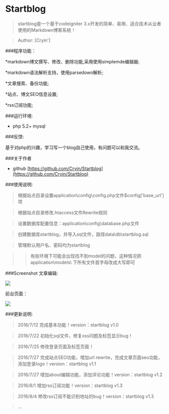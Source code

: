 # Startblog

>startblog是一个基于codeigniter 3.x开发的简单、易用、适合技术从业者使用的Markdown博客系统！

>Author: [Cryin']

###程序功能：

*markdown博文撰写、修改、删除功能,采用使用simplemde编辑器;

*markdown语法解析支持，使用parsedown解析;

*文章搜索、备份功能;

*站点、博文SEO信息设置;

*rss订阅功能;

###运行环境:
* php 5.2+  mysql

###反馈:

基于对php的兴趣，学习写一个blog自己使用，有问题可以和我交流。

###关于作者

* github [https://github.com/Cryin/Startblog](https://github.com/Cryin/Startblog)

###使用说明:

>根据站点目录设置application\config\config.php文件$config['base_url']项

>根据站点目录修改.htaccess文件Rewrite规则

>设置数据库配置信息：application\config\database.php文件

>创建数据库startblog，并导入sql文件，路径data\db\startblog.sql

>管理默认用户名、密码均为startblog

>>有些环境下可能会出现找不到model的问题，这种情况把application\models\ 下所有文件首字母改成大写即可

###Screenshot
文章编辑:

![](http://i4.piimg.com/567571/2593ba39f83e00d1.png)

前台页面：

![](http://i4.piimg.com/567571/259bca5d799ea672.png)

###更新说明:

>2016/7/12 完成基本功能！version：startblog v1.0

>2016/7/22 初始化sql文件，修复xss问题及标签显示bug！

>2016/7/25 修改登录页面及标签页面！

>2016/7/27 完成站点SEO功能，增加url rewrite，完成文章页面seo功能，添加登录logo！version：startblog v1.1

>2016/7/27 增加about编辑功能，添加评论功能！version：startblog v1.2

>2016/8/1  增加rss订阅功能！version：startblog v1.3

>2016/8/4  修改rss订阅不能识别地址的bug！version：startblog v1.3

>...
